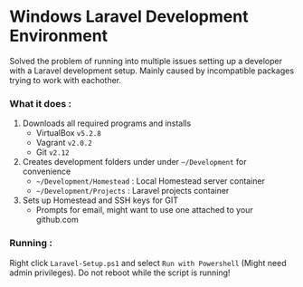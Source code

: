 # Windows Laravel Development Environment
Solved the problem of running into multiple issues setting up a developer with a Laravel development setup. Mainly caused by incompatible packages trying to work with eachother. 

### What it does : 
1. Downloads all required programs and installs
	* VirtualBox `v5.2.8`
	* Vagrant `v2.0.2`
	* Git `v2.12`
2. Creates development folders under under `~/Development` for convenience
	* `~/Development/Homestead` : Local Homestead server container
	* `~/Development/Projects` : Laravel projects container
3. Sets up Homestead and SSH keys for GIT
	* Prompts for email, might want to use one attached to your github.com

### Running :
Right click `Laravel-Setup.ps1` and select `Run with Powershell` (Might need admin privileges). 
Do not reboot while the script is running!
